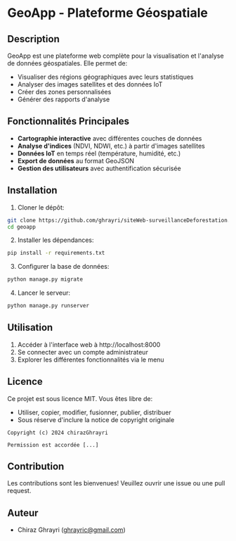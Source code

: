 # GeoApp - Plateforme Géospatiale

## Description
GeoApp est une plateforme web complète pour la visualisation et l'analyse de données géospatiales. Elle permet de:
- Visualiser des régions géographiques avec leurs statistiques
- Analyser des images satellites et des données IoT
- Créer des zones personnalisées
- Générer des rapports d'analyse

## Fonctionnalités Principales
- **Cartographie interactive** avec différentes couches de données
- **Analyse d'indices** (NDVI, NDWI, etc.) à partir d'images satellites
- **Données IoT** en temps réel (température, humidité, etc.)
- **Export de données** au format GeoJSON
- **Gestion des utilisateurs** avec authentification sécurisée

## Installation
1. Cloner le dépôt:
```bash
git clone https://github.com/ghrayri/siteWeb-surveillanceDeforestation.git
cd geoapp
```
2. Installer les dépendances:
```bash
pip install -r requirements.txt
```
3. Configurer la base de données:
```bash
python manage.py migrate
```
4. Lancer le serveur:
```bash
python manage.py runserver
```

## Utilisation
1. Accéder à l'interface web à http://localhost:8000
2. Se connecter avec un compte administrateur
3. Explorer les différentes fonctionnalités via le menu

## Licence
Ce projet est sous licence MIT. Vous êtes libre de:
- Utiliser, copier, modifier, fusionner, publier, distribuer
- Sous réserve d'inclure la notice de copyright originale

```
Copyright (c) 2024 chirazGhrayri

Permission est accordée [...]
```

## Contribution
Les contributions sont les bienvenues! Veuillez ouvrir une issue ou une pull request.

## Auteur
- Chiraz Ghrayri (ghrayric@gmail.com)